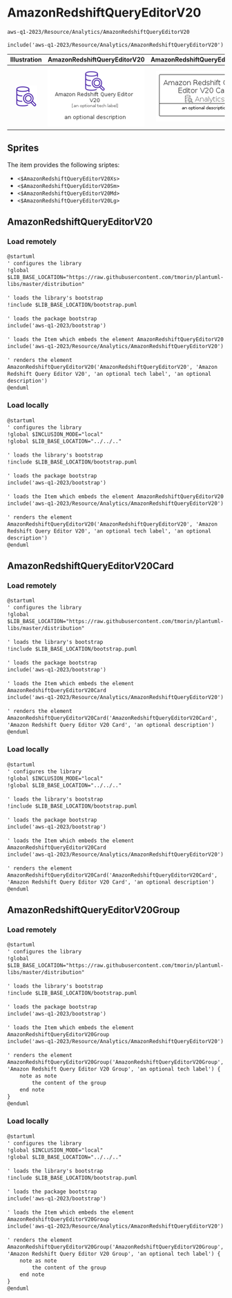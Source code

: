 # AmazonRedshiftQueryEditorV20


```text
aws-q1-2023/Resource/Analytics/AmazonRedshiftQueryEditorV20
```

```text
include('aws-q1-2023/Resource/Analytics/AmazonRedshiftQueryEditorV20')
```



| Illustration | AmazonRedshiftQueryEditorV20 | AmazonRedshiftQueryEditorV20Card | AmazonRedshiftQueryEditorV20Group |
| :---: | :---: | :---: | :---: |
| ![illustration for Illustration](../../../aws-q1-2023/Resource/Analytics/AmazonRedshiftQueryEditorV20.png) | ![illustration for AmazonRedshiftQueryEditorV20](../../../aws-q1-2023/Resource/Analytics/AmazonRedshiftQueryEditorV20.Local.png) | ![illustration for AmazonRedshiftQueryEditorV20Card](../../../aws-q1-2023/Resource/Analytics/AmazonRedshiftQueryEditorV20Card.Local.png) | ![illustration for AmazonRedshiftQueryEditorV20Group](../../../aws-q1-2023/Resource/Analytics/AmazonRedshiftQueryEditorV20Group.Local.png) |



## Sprites
The item provides the following sriptes:

- `<$AmazonRedshiftQueryEditorV20Xs>`
- `<$AmazonRedshiftQueryEditorV20Sm>`
- `<$AmazonRedshiftQueryEditorV20Md>`
- `<$AmazonRedshiftQueryEditorV20Lg>`





## AmazonRedshiftQueryEditorV20

### Load remotely
```plantuml
@startuml
' configures the library
!global $LIB_BASE_LOCATION="https://raw.githubusercontent.com/tmorin/plantuml-libs/master/distribution"

' loads the library's bootstrap
!include $LIB_BASE_LOCATION/bootstrap.puml

' loads the package bootstrap
include('aws-q1-2023/bootstrap')

' loads the Item which embeds the element AmazonRedshiftQueryEditorV20
include('aws-q1-2023/Resource/Analytics/AmazonRedshiftQueryEditorV20')

' renders the element
AmazonRedshiftQueryEditorV20('AmazonRedshiftQueryEditorV20', 'Amazon Redshift Query Editor V20', 'an optional tech label', 'an optional description')
@enduml
```

### Load locally
```plantuml
@startuml
' configures the library
!global $INCLUSION_MODE="local"
!global $LIB_BASE_LOCATION="../../.."

' loads the library's bootstrap
!include $LIB_BASE_LOCATION/bootstrap.puml

' loads the package bootstrap
include('aws-q1-2023/bootstrap')

' loads the Item which embeds the element AmazonRedshiftQueryEditorV20
include('aws-q1-2023/Resource/Analytics/AmazonRedshiftQueryEditorV20')

' renders the element
AmazonRedshiftQueryEditorV20('AmazonRedshiftQueryEditorV20', 'Amazon Redshift Query Editor V20', 'an optional tech label', 'an optional description')
@enduml
```

## AmazonRedshiftQueryEditorV20Card

### Load remotely
```plantuml
@startuml
' configures the library
!global $LIB_BASE_LOCATION="https://raw.githubusercontent.com/tmorin/plantuml-libs/master/distribution"

' loads the library's bootstrap
!include $LIB_BASE_LOCATION/bootstrap.puml

' loads the package bootstrap
include('aws-q1-2023/bootstrap')

' loads the Item which embeds the element AmazonRedshiftQueryEditorV20Card
include('aws-q1-2023/Resource/Analytics/AmazonRedshiftQueryEditorV20')

' renders the element
AmazonRedshiftQueryEditorV20Card('AmazonRedshiftQueryEditorV20Card', 'Amazon Redshift Query Editor V20 Card', 'an optional description')
@enduml
```

### Load locally
```plantuml
@startuml
' configures the library
!global $INCLUSION_MODE="local"
!global $LIB_BASE_LOCATION="../../.."

' loads the library's bootstrap
!include $LIB_BASE_LOCATION/bootstrap.puml

' loads the package bootstrap
include('aws-q1-2023/bootstrap')

' loads the Item which embeds the element AmazonRedshiftQueryEditorV20Card
include('aws-q1-2023/Resource/Analytics/AmazonRedshiftQueryEditorV20')

' renders the element
AmazonRedshiftQueryEditorV20Card('AmazonRedshiftQueryEditorV20Card', 'Amazon Redshift Query Editor V20 Card', 'an optional description')
@enduml
```

## AmazonRedshiftQueryEditorV20Group

### Load remotely
```plantuml
@startuml
' configures the library
!global $LIB_BASE_LOCATION="https://raw.githubusercontent.com/tmorin/plantuml-libs/master/distribution"

' loads the library's bootstrap
!include $LIB_BASE_LOCATION/bootstrap.puml

' loads the package bootstrap
include('aws-q1-2023/bootstrap')

' loads the Item which embeds the element AmazonRedshiftQueryEditorV20Group
include('aws-q1-2023/Resource/Analytics/AmazonRedshiftQueryEditorV20')

' renders the element
AmazonRedshiftQueryEditorV20Group('AmazonRedshiftQueryEditorV20Group', 'Amazon Redshift Query Editor V20 Group', 'an optional tech label') {
    note as note
        the content of the group
    end note
}
@enduml
```

### Load locally
```plantuml
@startuml
' configures the library
!global $INCLUSION_MODE="local"
!global $LIB_BASE_LOCATION="../../.."

' loads the library's bootstrap
!include $LIB_BASE_LOCATION/bootstrap.puml

' loads the package bootstrap
include('aws-q1-2023/bootstrap')

' loads the Item which embeds the element AmazonRedshiftQueryEditorV20Group
include('aws-q1-2023/Resource/Analytics/AmazonRedshiftQueryEditorV20')

' renders the element
AmazonRedshiftQueryEditorV20Group('AmazonRedshiftQueryEditorV20Group', 'Amazon Redshift Query Editor V20 Group', 'an optional tech label') {
    note as note
        the content of the group
    end note
}
@enduml
```

